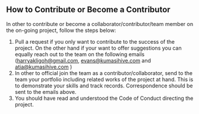 ##  How to Contribute or Become a Contributor

In other to contribute or become a collaborator/contributor/team member on the on-going project, follow the steps below:
1.	Pull a request if you only want to contribute to the success of the project. On the other hand if your want to offer suggestions you can equally reach out to the team on the following emails (harryakligoh@gmail.com, evans@kumasihive.com and atia@kumasihive.com ) 
2.	In other to official join the team as a contributor/collaborator, send to the team your portfolio including related works of the project at hand. This is to demonstrate your skills and track records. Correspondence should be sent to the emails above.
3.	You should have read and understood the Code of Conduct directing the project.

